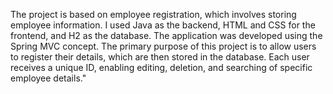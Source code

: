 The project is based on employee registration, which involves storing employee information. I used Java as the backend, HTML and CSS for the frontend, and H2 as the database. The application was developed using the Spring MVC concept. The primary purpose of this project is to allow users to register their details, which are then stored in the database. Each user receives a unique ID, enabling editing, deletion, and searching of specific employee details." 
